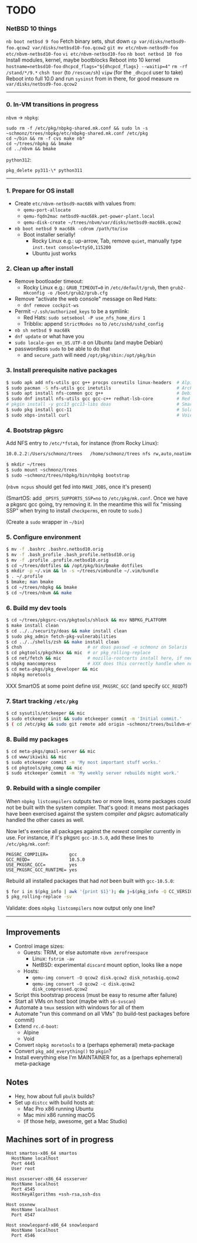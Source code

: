 # TODO

### NetBSD 10 things

`nb boot netbsd 9 foo`
Fetch binary sets, shut down
`cp var/disks/netbsd9-foo.qcow2 var/disks/netbsd10-foo.qcow2`
`git mv etc/nbvm-netbsd9-foo etc/nbvm-netbsd10-foo`
`vi etc/nbvm-netbsd10-foo`
`nb boot netbsd 10 foo`
Install modules, kernel, maybe bootblocks
Reboot into 10 kernel
`hostname=netbsd10-foo`
`dhcpcd_flags="${dhcpcd_flags} --waitip=4"`
`rm -rf /stand/*/9.*`
`chsh toor` (to `/rescue/sh`)
`vipw` (for the `_dhcpcd` user to take)
Reboot into full 10.0 and run `sysinst` from in there, for good measure
`rm var/disks/netbsd9-foo.qcow2`

-----

### 0. In-VM transitions in progress

`nbvm` -> `nbpkg`:

```shell
sudo rm -f /etc/pkg/nbpkg-shared.mk.conf && sudo ln -s ~schmonz/trees/nbpkg/etc/nbpkg-shared.mk.conf /etc/pkg
cd ~/bin && rm -f cvs make nb*
cd ~/trees/nbpkg && bmake
cd ../nbvm && bmake
```

`python312`:

```shell
pkg_delete py311-\* python311
```

-----

### 1. Prepare for OS install

- Create `etc/nbvm-netbsd9-mac68k` with values from:
    - `qemu-port-allocate`
    - `qemu-fqdn2mac netbsd9-mac68k.pet-power-plant.local`
    - `qemu-disk-create ~/trees/nbvm/var/disks/netbsd9-mac68k.qcow2`
- `nb boot netbsd 9 mac68k -cdrom /path/to/iso`
    - Boot installer serially!
        - Rocky Linux e.g.: up-arrow, Tab, remove `quiet`, manually type `inst.text console=ttyS0,115200`
        - Ubuntu just works

### 2. Clean up after install

- Remove bootloader timeout:
    - Rocky Linux e.g.: `GRUB_TIMEOUT=0` in `/etc/default/grub`, then `grub2-mkconfig -o /boot/grub2/grub.cfg`
- Remove "activate the web console" message on Red Hats:
	- `dnf remove cockpit-ws`
- Permit `~/.ssh/authorized_keys` to be a symlink:
    - Red Hats: `sudo setsebool -P use_nfs_home_dirs 1`
    - Tribblix: append `StrictModes no` to `/etc/sshd/sshd_config`
- `nb sh netbsd 9 mac68k`
- `dnf update` or what have you
- `sudo locale-gen en_US.UTF-8` on Ubuntu (and maybe Debian)
- passwordless `sudo` to be able to do that
    - and `secure_path` will need `/opt/pkg/sbin:/opt/pkg/bin`

### 3. Install prerequisite native packages

```sh
$ sudo apk add nfs-utils gcc g++ procps coreutils linux-headers  # Alpine
$ sudo pacman -S nfs-utils gcc inetutils                         # Arch
$ sudo apt install nfs-common gcc g++                            # Debian
$ sudo dnf install nfs-utils gcc gcc-c++ redhat-lsb-core         # Red Hat
# pkgin install -y gcc13 gcc13-libs doas                         # SmartOS
$ sudo pkg install gcc-11                                        # Solaris 11
$ sudo xbps-install curl                                         # Void
```

### 4. Bootstrap pkgsrc

Add NFS entry to `/etc/*fstab`, for instance (from Rocky Linux):
```txt
10.0.2.2:/Users/schmonz/trees	/home/schmonz/trees	nfs	rw,auto,noatime,nolock,bg,nfsvers=3,tcp,actimeo=1800	0 0
```

```sh
$ mkdir ~/trees
$ sudo mount ~schmonz/trees
$ sudo ~schmonz/trees/nbpkg/bin/nbpkg bootstrap
```

(`nbvm ncpus` should get fed into `MAKE_JOBS`, once it's present)

(SmartOS: add `_OPSYS_SUPPORTS_SSP=no` to `/etc/pkg/mk.conf`.
Once we have a pkgsrc gcc going, try removing it.
In the meantime this will fix "missing SSP" when trying to install `checkperms`, en route to `sudo`.)

(Create a `sudo` wrapper in `~/bin`)

### 5. Configure environment

```sh
$ mv -f .bashrc .bashrc.netbsd10.orig
$ mv -f .bash_profile .bash_profile.netbsd10.orig
$ mv -f .profile .profile.netbsd10.orig
$ cd ~/trees/dotfiles && /opt/pkg/bin/bmake dotfiles
$ mkdir -p ~/.vim && ln -s ~/trees/vimbundle ~/.vim/bundle
$ . ~/.profile
$ bmake; man bmake
$ cd ~/trees/nbpkg && bmake
$ cd ~/trees/nbvm && make
```

### 6. Build my dev tools

```sh
$ cd ~/trees/pkgsrc-cvs/pkgtools/shlock && msv NBPKG_PLATFORM
$ make install clean
$ cd ../../security/doas && make install clean
$ sudo pkg_admin fetch-pkg-vulnerabilities
$ cd ../../shells/zsh && make install clean
$ chsh                         # or doas passwd -e schmonz on Solaris
$ cd pkgtools/pkgchkxx && mic  # or pkg_rolling-replace
$ cd net/fetch && mic          # mozilla-rootcerts install here, if needed
$ nbpkg mancompress            # XXX does this correctly handle when no manpages are uncompressed?
$ cd meta-pkgs/pkg_developer && mic
$ nbpkg moretools
```

XXX SmartOS at some point define `USE_PKGSRC_GCC` (and specify `GCC_REQD`?)

### 7. Start tracking `/etc/pkg`

```sh
$ cd sysutils/etckeeper && mic
$ sudo etckeeper init && sudo etckeeper commit -m 'Initial commit.'
$ ( cd /etc/pkg && sudo git remote add origin ~schmonz/trees/buildvm-etc.git && sudo git branch -M $PLATFORM && sudo git gc && sudo git push -u origin HEAD )
```

### 8. Build my packages

```sh
$ cd meta-pkgs/qmail-server && mic
$ cd www/ikiwiki && mic
$ sudo etckeeper commit -m 'My most important stuff works.'
$ cd pkgtools/pkg_comp && mic
$ sudo etckeeper commit -m 'My weekly server rebuilds might work.'
```

### 9. Rebuild with a single compiler

When `nbpkg listcompilers` outputs two or more lines, some packages could not be built with the system compiler.
That's good: it means most packages have been exercised against the system compiler _and_ pkgsrc automatically handled the other cases as well.

Now let's exercise all packages against the _newest_ compiler currently in use.
For instance, if it's pkgsrc `gcc-10.5.0`, add these lines to `/etc/pkg/mk.conf`:

```make
PKGSRC_COMPILER=        gcc
GCC_REQD=               10.5.0
USE_PKGSRC_GCC=         yes
USE_PKGSRC_GCC_RUNTIME= yes
```

Rebuild all installed packages that had _not_ been built with `gcc-10.5.0`:

```sh
$ for i in $(pkg_info | awk '{print $1}'); do j=$(pkg_info -Q CC_VERSION $i); [ "$j" = "gcc-10.5.0" ] || echo $i; done | grep -v ^gcc10- | sudo xargs pkg_admin set rebuild=YES
$ pkg_rolling-replace -sv
```

Validate: does `nbpkg listcompilers` now output only one line?

-----

## Improvements

- Control image sizes:
    - Guests: TRIM, or else automate `nbvm zerofreespace`
        - Linux: `fstrim -av`
        - NetBSD: experimental `discard` mount option, looks like a nope
    - Hosts:
        - `qemu-img convert -O qcow2 disk.qcow2 disk_notasbig.qcow2`
        - `qemu-img convert -O qcow2 -c disk.qcow2 disk_compressed.qcow2`
- Script this bootstrap process (must be easy to resume after failure)
- Start all VMs on host boot (maybe with `s6-svscan`)
- Automate a `tmux` session with windows for all of them
- Automate "run this command on all VMs" (to build-test packages before commit)
- Extend `rc.d-boot`:
    - Alpine
    - Void
- Convert `nbpkg moretools` to a (perhaps ephemeral) meta-package
- Convert `pkg_add_everything()` to `pkgin`?
- Install everything else I'm MAINTAINER for, as a (perhaps ephemeral) meta-package


## Notes

- Hey, how about full `pbulk` builds?
- Set up `distcc` with build hosts at:
    - Mac Pro x86 running Ubuntu
    - Mac mini x86 running macOS
    - (if those help, awesome, get a Mac Studio)


## Machines sort of in progress

```ssh
Host smartos-x86_64 smartos
  HostName localhost
  Port 4445
  User root

Host osxserver-x86_64 osxserver
  HostName localhost
  Port 4545
  HostKeyAlgorithms +ssh-rsa,ssh-dss

Host osxnew
  HostName localhost
  Port 4547

Host snowleopard-x86_64 snowleopard
  HostName localhost
  Port 4546
```
